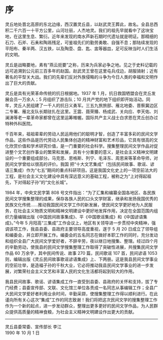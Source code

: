 # 序

灵丘地处晋北高原的东北边缘，西汉置灵丘县，以赵武灵王葬此，故名。全县总西积二千六百一十平方公里，山河壮丽，人杰地灵。我们的祖先早就看中了这块宝地，在这里生息、繁衍。近年来发现的南水芦新石期时代遗址就是明证。那精细的石刀、石斧、石耒和陶鬲残足，可鉴祖先们的勤劳勇敢、自强不息；那陆续发现的平阳布、秦半两、汉五铁，以及陶壶、盘、匙、盅等器皿，足可反映当时人们生活的文明。

灵丘是战略要地，素有“燕云扼要”之称，历来为兵家必争之地。见之于史料记载的远可追溯到公元前三百多年的赵国。赵武灵王曾在这里屯兵戍边，胡服骑射；近有著名的平型关大战。我们的先辈们反对外族侵略的斗争为今日人类的幸福和文明作出了巨大的贡献。

灵丘是具有光荣革命传统的抗日根据地。1937 年 1 月，抗日救国牺盟会在灵丘发展会员一万余人；5 月组织了游击队；10 月共产党的地下组织即开始活动。同年，灵丘人民组建了一千人的抗日义勇军。三五九旅旅部、雁北地委、晋察冀边区二专署、雁北支队长期驻扎在这里。王震、聂荣臻、杨成武、关向应、李天佑、刘澜涛等老一辈革命家都曾在这里运筹帷幄。国际共产主义战士白求恩在灵丘创办过特种外科医院。

千百年来，祖祖辈辈的劳动人民运用他们的聪明才智，创造了丰富多彩的民间文学作品，这些作品是历代劳动人民集体创造的精神财富和艺术珍品，它具有很高的文化欣赏价值和学术研究价值，是一门重要的社会科学。搜集整理民间文学作品对促进整个文艺创作事业的繁荣和发展，具有十分重要的意义，是社会主义精神文明建设的一个重要组成部分。马克思、恩格斯、列宁、毛泽东、周恩来等革命导师，对民间文学曾给以很高的评价。我国
把“十大文艺集成”（包括民间故事、歌谣、谚语三集成）作为“七五”期间的重点科研项目。这是我国文化史上的一项空前法大的工程，是社会主义文化建设中具有深远意义的基础工程，被称之为“上对得起祖先，下对得起子孙”的“文化长城”。

1984 年，中央文民字第 808 号文件指出：“为了汇集和编纂全国各地区、各民族民间文学搜集整理的成果，保存各族人民的口头文学财富，继承和发扬我国优秀的民族文化传统……推动我国民间文学工作的新发展，使民间文学更好地为人民服务，在社会主义物质文明和精神文明建设中更好地发挥作用，决定在全国范围内组织力量编辑出版《中国民间故事集成》、平《中国歌谣集成》和《中国谚语集成》。”今年 5 月阳高“三集成”工作会议上，地区有关领导进一步贯彻中央精神，强调该项工作，我县县委、县政府主要领导高度重视，遂于 5 月 20 日成立了领导组和编委会，并立即开展工作。编委会的五名同志在做好本职工作的同时，充分发动和组织全县广大民间文学爱好者，不辞辛劳，夜以继日地搜集、整理。经过四个月的辛勤劳动，使我县的民间文学搜集整理工作取得了突破性进展，共搜集民间文学作品 60 万余字，其中民间传说、故事 270 篇，民间歌谣 107 首，民间谚语 1053 则，编辑出版《灵丘民间故事歌谣谚语集成》上、下两册。这是我县民间文学事业的空前壮举，是造福子孙的千秋大业，它必将推动我县民间文学事业的进一步发展，对繁荣社会主义文艺和丰富人民的文化生活都将起到较大的作用。

我县民间故事、歌谣、谚语集成工作一直受到县委、县政府的关怀和支持，拔了专门经费；县委宣传部、文联、文化馆三单位各责成一名同志从事编辑工作；全县广大民间文学爱好者利用业余时间，辛勤采撷，使搜集整理工作得以顺利进行。在此谨向所有关心这次“集成”工作的同志致谢！我们将把这次民间文学的搜集整理工作作为一个新的起点，进一步发动群众，整理出更多更好的民间文学作品，为人民群众提供高质量的精神食粮，为社会主义精神文明建设作出更大的贡献。

---

灵丘县委常委、宣传部长   李江  
1990 年 10 月 1 日
